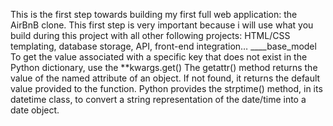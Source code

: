 This is the first step towards building my first full web application: the AirBnB clone. This first step is very important because i will use what you build during this project with all other following projects: HTML/CSS templating, database storage, API, front-end integration…
       ____base_model
         To get the value associated with a specific key 
            that does not exist in the Python dictionary, use 
            the **kwargs.get()
            The getattr() method returns the value of the named attribute of an object.
            If not found, it returns the default value provided to the function.
            Python provides the strptime() method, in its datetime class, to convert
            a string representation of the​ date/time into a date object.
        
